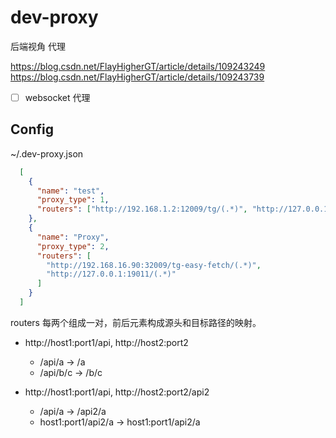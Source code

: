 # dev-proxy
后端视角 代理

https://blog.csdn.net/FlayHigherGT/article/details/109243249  
https://blog.csdn.net/FlayHigherGT/article/details/109243739  

- [ ] websocket 代理

## Config 

~/.dev-proxy.json

```json
  [
    {
      "name": "test",
      "proxy_type": 1,
      "routers": ["http://192.168.1.2:12009/tg/(.*)", "http://127.0.0.1:8081/tg/test/$1"]
    },
    {
      "name": "Proxy",
      "proxy_type": 2,
      "routers": [
        "http://192.168.16.90:32009/tg-easy-fetch/(.*)",
        "http://127.0.0.1:19011/(.*)"
      ]
    }
  ]
```

routers 每两个组成一对，前后元素构成源头和目标路径的映射。

- http://host1:port1/api, http://host2:port2
  - /api/a -> /a 
  - /api/b/c -> /b/c

- http://host1:port1/api, http://host2:port2/api2
  - /api/a -> /api2/a
  - host1:port1/api2/a -> host1:port1/api2/a

